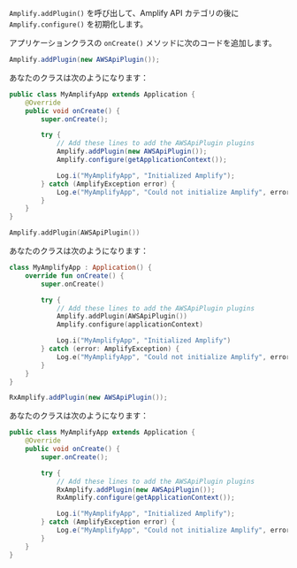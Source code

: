 `Amplify.addPlugin()` を呼び出して、Amplify API カテゴリの後に `Amplify.configure()` を初期化します。

アプリケーションクラスの `onCreate()` メソッドに次のコードを追加します。

<amplify-block-switcher> <amplify-block name="Java">

```java
Amplify.addPlugin(new AWSApiPlugin());
```

あなたのクラスは次のようになります：

```java
public class MyAmplifyApp extends Application {
    @Override
    public void onCreate() {
        super.onCreate();

        try {
            // Add these lines to add the AWSApiPlugin plugins
            Amplify.addPlugin(new AWSApiPlugin());
            Amplify.configure(getApplicationContext());

            Log.i("MyAmplifyApp", "Initialized Amplify");
        } catch (AmplifyException error) {
            Log.e("MyAmplifyApp", "Could not initialize Amplify", error);
        }
    }
}
```

</amplify-block> <amplify-block name="Kotlin">

```kotlin
Amplify.addPlugin(AWSApiPlugin())
```

あなたのクラスは次のようになります：

```kotlin
class MyAmplifyApp : Application() {
    override fun onCreate() {
        super.onCreate()

        try {
            // Add these lines to add the AWSApiPlugin plugins
            Amplify.addPlugin(AWSApiPlugin())
            Amplify.configure(applicationContext)

            Log.i("MyAmplifyApp", "Initialized Amplify")
        } catch (error: AmplifyException) {
            Log.e("MyAmplifyApp", "Could not initialize Amplify", error)
        }
    }
}
```

</amplify-block> <amplify-block name="RxJava">

```java
RxAmplify.addPlugin(new AWSApiPlugin());
```

あなたのクラスは次のようになります：

```java
public class MyAmplifyApp extends Application {
    @Override
    public void onCreate() {
        super.onCreate();

        try {
            // Add these lines to add the AWSApiPlugin plugins
            RxAmplify.addPlugin(new AWSApiPlugin());
            RxAmplify.configure(getApplicationContext());

            Log.i("MyAmplifyApp", "Initialized Amplify");
        } catch (AmplifyException error) {
            Log.e("MyAmplifyApp", "Could not initialize Amplify", error);
        }
    }
}
```

</amplify-block> </amplify-block-switcher>